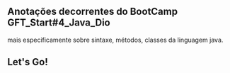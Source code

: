 ## Anotações decorrentes do BootCamp GFT_Start#4_Java_Dio 
mais especificamente sobre sintaxe, métodos, classes da linguagem java.

## Let's Go!
